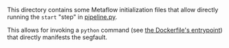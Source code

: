 This directory contains some Metaflow initialization files that allow directly running the `start` "step" in [pipeline.py](../pipeline.py).

This allows for invoking a `python` command (see [the Dockerfile's entrypoint](../Dockerfile#L43)) that directly manifests the segfault.

